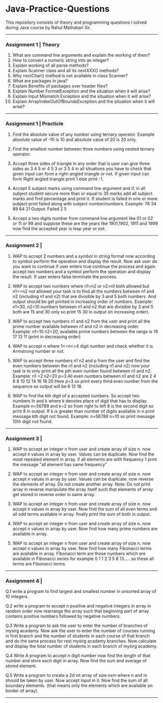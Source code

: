 # Java-Practice-Questions
This repository consists of theory and programming questions I solved during Java course by Rahul Mathakari Sir.

************************************************
### Assignment 1 | Theory

1. What are command line arguments and explain the working of them?
2. How to convert a numeric string into an integer?
3. Explain working of all parse methods?
4. Explain Scanner class and all its nextXXX() methods?
5. Why nextChar() method is not available in class Scanner?
6. What are packages in java?
7. Explain Benefits of packages over header files?
8. Explain Number FormatException and the situation when it will arise?
9. Explain Input Mismatch Exception and the situation when it will arise?
10. Explain ArrayIndexOutOfBoundsException and the situation when it will arise?

************************************************
### Assignment 1 | Practicle

1. Find the absolute value of any number using ternary operator. Example absolute value of -10 is 10 and absolute value of 20 is 20 only.
2. Find the smallest number between three numbers using nested ternary
operator.
3. Accept three sides of triangle in any order that is user can give three
sides as 3 4 5 or 4 5 3 or 3 5 4 in all situations you have to check that
given input can form a right-angled triangle or not. If given input can
form Right angled triangle print 1 else print -1.

4. Accept 5 subject marks using command line argument and if, in all
subject student secure more than or equal to 35 marks add all subject
marks and find percentage and print it. If student is failed in one or more
subject print failed along with subject number/numbers.
Example: 78 34 89 64 21
Output: Failed 2 5

5. Accept a two digits number from command line argument like 01 or 02
or 11 or 99 and suppose these are the years like 1901,1902, 1911 and
1999 now find the accepted year is leap year or not.

************************************************
### Assignment 2 |

1. WAP to accept 2 numbers and a symbol in string format now according
to symbol perform the operation and display the result. Now ask user do
you want to continue if user enters true continue the process and again
accept two numbers and a symbol perform the operation and display
the result. If user enters false terminate the process.

2. WAP to accept two numbers where n1>n2 or n2>n1 both allowed but
n1==n2 not allowed your task is to find all the numbers between n1 and
n2 (including n1 and n2) that are divisible by 3 and 5 both numbers. And
output should be get printed in increasing order of numbers.
Example: n1=30, n2=10 numbers between n1 and n2 that are divisible by
3 and 5 both are 15 and 30 only so print 15 30 in output (in increasing
order).

3. WAP to accept two numbers n1 and n2 from the user and print all the
prime number available between n1 and n2 in decreasing order.
Example: n1=10 n2=20, available prime numbers between the range is
19 17 13 11 (print in decreasing order)

4. WAP to accept n where 1<=n<=4 digit number and check whether it is
Armstrong number or not.

5. WAP to accept three numbers n1 n2 and p from the user and find the
even numbers between the n1 and n2 (including n1 and n2) now your
task is to only print all the pth even number found between n1 and n2.
Example: n1 =2 n2=20 p=3
All even numbers between n1 and n2 are 2 4 6 8 10 12 14 16 18 20
Here p=3 so print every third even number from the sequence so output
will be 6 12 18.

6. WAP to find the kth digit of a accepted numbers. So accept two numbers
In and k where k denotes place of digit that has to display.
Example n=56789 and k=2 so from right to left 8 is the second digit so
print 8 in output.
If k is greater than number of digits available in n print message kth digit
not found.
Example: n=56789 n=10 so print message 10th digit not found.

************************************************
### Assignment 3 |

1. WAP to accept an integer n from user and create array of size n. now
accept n values in array by user. Values can be duplicate. Now find the
most repeated element in array. if all elements are with frequency 1
print the message "all element has same frequency"

2. WAP to accept an integer n from user and create array of size n. now
accept n values in array by user. Values can be duplicate. now reverse
the elements of array. Do not create another array.
Note: Do not print array in reverse manipulate the array itself such that
elements of array get stored in reverse order in same array.

3. WAP to accept an integer n from user and create array of size n. now
accept n values in array by user. Now find the sum of all even terms and
all odd terms available in array. finally print the sum of both in output.

4. WAP to accept an integer n from user and create array of size n. now
accept n values in array by user. Now find how many prime numbers are
available in array.

5. WAP to accept an integer n from user and create array of size n. now
accept n values in array by user. Now find how many Fibonacci terms are
available in array. Fibonacci term are those numbers which are available
in Fibonacci series for example 0 1 1 2 3 5 8 13..... so these all terms are
Fibonacci terms.

************************************************
### Assignment 4 |
Q.1 write a program to find largest and smallest number in unsorted array of 10 integers.

Q.2 write a program to accept n positive and negative integers in array in random order now
rearrange the array such that beginning part of array contains positive numbers followed by
negative numbers.

Q.3 Write a program to ask the user to enter the number of branches of mysirg academy.
Now ask the user to enter the number of courses running in first branch and the number of
students in each course of that branch and do the same process for rest mysirg academy
branches. Now calculate and display the total number of students in each branch of mysirg
academy.

Q.4 Write A program to accept n digit number now find the length of that number and store
each digit in array. Now find the sum and average of stored element.

Q.5 Write a program to create a 2d int array of size nxm where n and m should be taken by
user. Now accept input in it. Now find the sum of all boundary elements. (that means only
the elements which are available on border of array).

***************************************************
